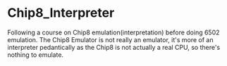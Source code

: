 # Chip8_Interpreter

Following a course on Chip8 emulation(interpretation) before doing 6502 emulation.
The Chip8 Emulator is not really an emulator, it's more of an interpreter pedantically as the Chip8 is not actually a real CPU, so there's nothing to emulate.
